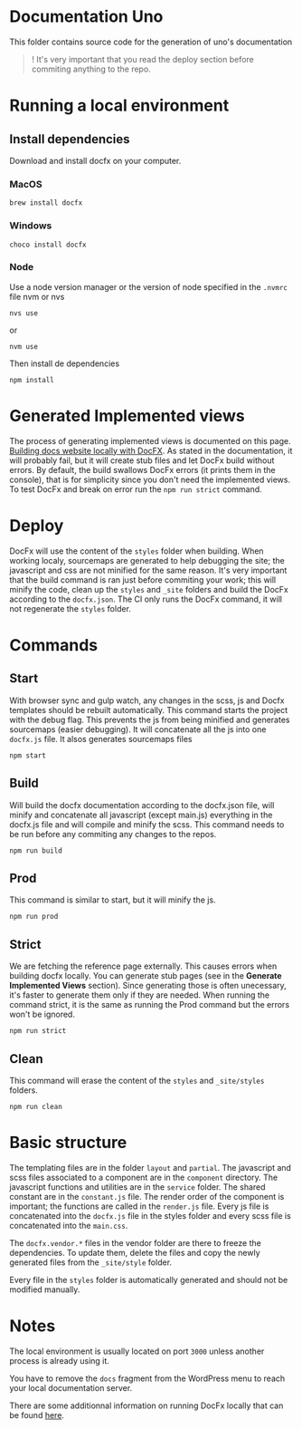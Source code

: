 # Documentation Uno

This folder contains source code for the generation of uno's documentation

> ! It's very important that you read the deploy section before commiting anything to the repo.

# Running a local environment

## Install dependencies

Download and install docfx on your computer.

### MacOS

```
brew install docfx
```

### Windows

```
choco install docfx
```

### Node

Use a node version manager or the version of node specified in the `.nvmrc` file nvm or nvs

```
nvs use
```
or
```
nvm use
```

Then install de dependencies
```
npm install
```

# Generated Implemented views

The process of generating implemented views is documented on this page. [Building docs website locally with DocFX](https://platform.uno/docs/articles/uno-development/docfx.html?tabs=tabid-1#building-docs-website-locally-with-docfx).
As stated in the documentation, it will probably fail, but it will create stub files and let DocFx build without errors.
By default, the build swallows DocFx errors (it prints them in the console), that is for simplicity since you don't need
the implemented views. To test DocFx and break on error run the `npm run strict` command.

# Deploy

DocFx will use the content of the `styles` folder when building. When working localy, sourcemaps are generated to help
debugging the site; the javascript and css are not minified for the same reason. It's very important that the
build command is ran just before commiting your work; this will minify the code, clean up the `styles` and `_site`
folders and build the DocFx according to the `docfx.json`. The CI only runs the DocFx command, it will not regenerate
the `styles` folder.

# Commands

## Start

With browser sync and gulp watch, any changes in the scss, js and Docfx templates should be rebuilt automatically.
This command starts the project with the debug flag. This prevents the js from being minified and generates sourcemaps
(easier debugging). It will concatenate all the js into one `docfx.js` file. It alsos generates sourcemaps files

```
npm start
```

## Build

Will build the docfx documentation according to the docfx.json file, will minify and concatenate all javascript (except
main.js) everything in the docfx.js file and will compile and minify the scss. This command needs to be run before
any commiting any changes to the repos.

```
npm run build
```

## Prod

This command is similar to start, but it will minify the js.

```
npm run prod
```

## Strict

We are fetching the reference page externally. This causes errors when building docfx locally. You can generate stub pages
(see in the **Generate Implemented Views** section). Since generating those is often unecessary, it's faster to generate
them only if they are needed. When running the command strict, it is the same as running the Prod command but the errors
won't be ignored.

```
npm run strict
```

## Clean

This command will erase the content of the `styles` and `_site/styles` folders.

```
npm run clean
```

# Basic structure

The templating files are in the folder `layout` and `partial`. The javascript and scss files associated to a component
are in the `component` directory. The javascript functions and utilities are in the `service` folder. The shared constant
are in the `constant.js` file. The render order of the component is important; the functions are called in the `render.js`
file. Every js file is concatenated into the `docfx.js` file in the styles folder and every scss file is concatenated into
the `main.css`.

The `docfx.vendor.*` files in the vendor folder are there to freeze the dependencies. To update them, delete the files
and copy the newly generated files from the `_site/style` folder.

Every file in the `styles` folder is automatically generated and should not be modified manually.

# Notes

The local environment is usually located on port `3000` unless another process is already using it.

You have to remove the `docs` fragment from the WordPress menu to reach your local documentation server.

There are some additionnal information on running DocFx locally that can be found [here](https://platform.uno/docs/articles/uno-development/docfx.html?tabs=tabid-1).
